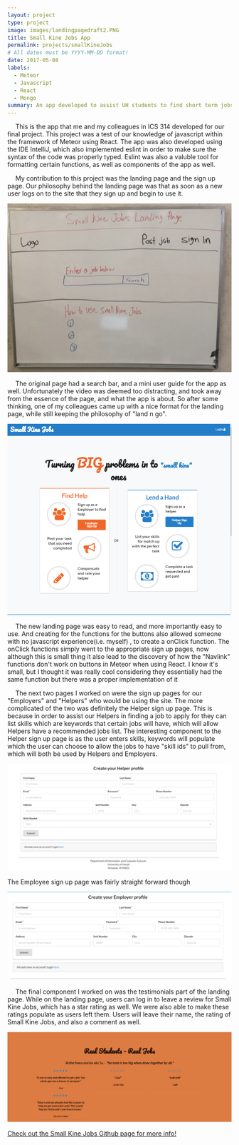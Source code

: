 ```yaml
---
layout: project
type: project
image: images/landingpagedraft2.PNG
title: Small Kine Jobs App
permalink: projects/smallKineJobs
# All dates must be YYYY-MM-DD format!
date: 2017-05-08
labels:
  - Meteor
  - Javascript
  - React
  - Mongo
summary: An app developed to assist UH students to find short term jobs
---
```


<p>
 &emsp;
  This is the app that me and my colleagues in ICS 314 developed for our final project. This project was a test of our knowledge of javascript within the framework of Meteor using React. The app was also developed using the IDE IntelliJ, which also implemented eslint in order to make sure the syntax of the code was properly typed. Eslint was also a valuble tool for formatting certain functions, as well as components of the app as well.
 </p>
 <p>
 &emsp;
  My contribution to this project was the landing page and the sign up page. Our philosophy behind the landing page was that as soon as a new user logs on to the site that they sign up and begin to use it.
 </p>
  <img class="ui large centered rounded image" src="../images/Landing.jpeg">
<p>
&emsp;
The original page had a search bar, and a mini user guide for the app as well. Unfortunately the video was deemed too distracting, and took away from the essence of the page, and what the app is about. So after some thinking, one of my colleagues came up with a nice format for the landing page, while still keeping the philosophy of "land n go".
 </p> 
 
  <img class="ui large centered rounded image" src="../images/landingpagedraft2.PNG">

<p>
&emsp;
The new landing page was easy to read, and more importantly easy to use. And creating for the functions for the buttons also allowed someone with no javascript experience(i.e. myself) , to create a onClick function. The onClick functions simply went to the appropriate sign up pages, now although this is small thing it also lead to the discovery of how the "Navlink" functions don't work on buttons in Meteor when using React. I know it's small, but I thought it was really cool considering they essentially had the same function but there was a proper implementation of it
</p>
<p>
&emsp;
The next two pages I worked on were the sign up pages for our "Employers" and "Helpers" who would be using the site. The more complicated of the two was definitely the Helper sign up page. This is because in order to assist our Helpers in finding a job to apply for they can list skills which are keywords that certain jobs will have, which will allow Helpers have a recommended jobs list. The interesting component to the Helper sign up page is as the user enters skills, keywords will populate which the user can choose to allow the jobs to have "skill ids" to pull from, which will both be used by Helpers and Employers.
</p>
 
  <img class="ui large centered rounded image" src="../images/finalHelperSignUp.PNG">

 <p>The Employee sign up page was fairly straight forward though</p>

  <img class="ui large centered rounded image" src="../images/finalEmployerSignUp.PNG">

<p>
&emsp;
The final component I worked on was the testimonials part of the landing page. While on the landing page, users can log in to leave a review for Small Kine Jobs, which has a star rating as well. We were also able to make these ratings populate as users left them. Users will leave their name, the rating of Small Kine Jobs, and also a comment as well. 
</p>


  <img class="ui large centered rounded image" src="../images/finalTestimonials.PNG">


<a href="http://smallkinejobs.github.io">Check out the Small Kine Jobs Github page for more info!</a>


